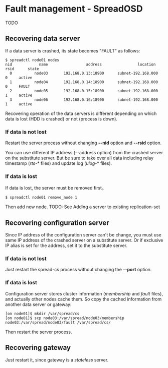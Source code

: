 Fault management - SpreadOSD
============================

TODO

## Recovering data server

If a data server is crashed, its state becomes "FAULT" as follows:

    $ spreadctl node01 nodes
    nid            name                 address                location    rsid      state
      0          node03       192.168.0.13:18900      subnet-192.168.000       0     active
      1          node04       192.168.0.14:18900      subnet-192.168.000       0     FAULT
      2          node05       192.168.0.15:18900      subnet-192.168.000       1     active
      3          node06       192.168.0.16:18900      subnet-192.168.000       1     active

Recovering operation of the data servers is different depending on which data is lost (HDD is crashed) or not (process is down).

### If data is not lost

Restart the server process without changing **--nid** option and **--rsid** option.

You can use different IP address (--address option) from the crashed server on the substitute server. But be sure to take over all data including relay timestamp (*rts-*\* files) and update log (*ulog-*\* files).

### If data is lost

If data is lost, the server must be removed first。

    $ spreadctl node01 remove_node 1

Then add new node.
TODO: See Adding a server to existing replication-set


## Recovering configuration server

Since IP address of the configuration server can't be change, you must use same IP address of the crashed server on a substitute server. Or if exclusive IP alias is set for the address, set it to the substitute server.

### If data is not lost

Just restart the spread-cs process without changing the **--port** option.

### If data is lost

Configuration server stores cluster information (*membership* and *fault* files), and actually other nodes cache them.
So copy the cached information from another data server or gateway:

    [on node01]$ mkdir /var/spread/cs
    [on node01]$ scp node03:/var/spread/node03/membership node03:/var/spread/node03/fault /var/spread/cs/

Then restart the server process.


## Recovering gateway

Just restart it, since gateway is a *stateless* server.

